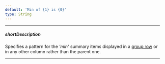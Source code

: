 ```yaml
---
default: 'Min of {1} is {0}'
type: String
---
```

---
##### shortDescription
Specifies a pattern for the *'min'* summary items displayed in a [group row](/concepts/05%20Widgets/DataGrid/001%20Visual%20Elements/100%20Group%20Rows '/Documentation/Guide/Widgets/DataGrid/Visual_Elements/#Group_Rows') or in any other column rather than the parent one.

---
